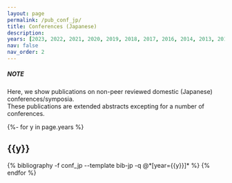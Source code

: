 ```yaml
---
layout: page
permalink: /pub_conf_jp/
title: Conferences (Japanese)
description:
years: [2023, 2022, 2021, 2020, 2019, 2018, 2017, 2016, 2014, 2013, 2012]
nav: false
nav_order: 2
---
```

<!-- _pages/publications.md -->
<div class="publications">

<h5>NOTE</h5>

<p>
  Here, we show publications on non-peer reviewed domestic (Japanese) conferences/symposia.<br>
  These publications are extended abstracts excepting for a number of conferences.
</p>

{%- for y in page.years %}
  <h2 class="year">{{y}}</h2>
    {% bibliography -f conf_jp --template bib-jp -q @*[year={{y}}]* %}
{% endfor %}

</div>
